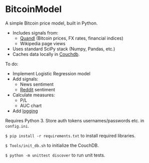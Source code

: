 # BitcoinModel
A simple Bitcoin price model, built in Python.

* Includes signals from:
	- [Quandl](https://www.quandl.com/tools/python) (Bitcoin prices, FX rates, financial indices)
	- Wikipedia page views
* Uses standard SciPy stack (Numpy, Pandas, etc.)
* Caches data locally in [Couchdb](http://pythonhosted.org/CouchDB).

To do:

* Implement Logistic Regression model
* Add signals:
	- News sentiment
	- [Reddit](https://github.com/reddit/reddit/wiki/API) sentiment
* Calculate measures:
	- P/L
	- AUC chart
* Add [logging](https://docs.python.org/3/howto/logging.html#logging-basic-tutorial)

Requires Python 3.  Store auth tokens usernames/passwords etc. in `config.ini`.

`$ pip install -r requirements.txt` to install required libraries.

`$ Tools/init_db.sh` to initialize the CouchDB.

`$ python -m unittest discover` to run unit tests.
